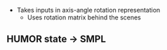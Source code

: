 

- Takes inputs in axis-angle rotation representation
    - Uses rotation matrix behind the scenes



HUMOR state -> SMPL
- 
